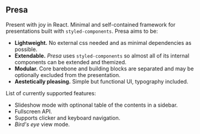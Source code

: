 ## Presa
Present with joy in React. Minimal and self-contained framework for presentations built with `styled-components`. Presa aims to be:
  - **Lightweight.** No external css needed and as minimal dependencies as possible.  
  - **Extendable.** *Presa* uses `styled-components` so almost all of its internal components can be extended and themized.
  - **Modular.** Core barebone and building blocks are separated and may be optionally excluded from the presentation.
  - **Aestetically pleasing.** Simple but functional UI, typography included.
  
 List of currently supported features:
   - Slideshow mode with optinonal table of the contents in a sidebar.
   - Fullscreen API.
   - Supports clicker and keyboard navigation.
   - *Bird's eye* view mode. 
